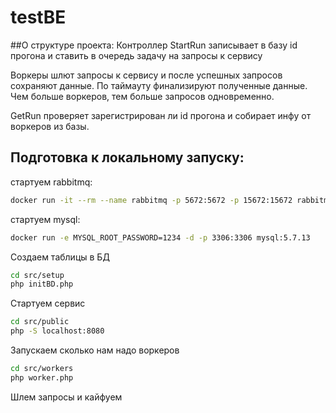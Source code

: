 # testBE
##О структуре проекта: 
Контроллер StartRun записывает в базу id прогона и ставить в очередь задачу на запросы к сервису

Воркеры шлют запросы к сервису и после успешных запросов сохраняют данные. По таймауту финализируют полученные данные.
Чем больше воркеров, тем больше запросов одновременно.

GetRun проверяет зарегистрирован ли id прогона и собирает инфу от воркеров из базы. 

## Подготовка к локальному запуску:
стартуем rabbitmq:
```bash
docker run -it --rm --name rabbitmq -p 5672:5672 -p 15672:15672 rabbitmq:3-management
```

стартуем mysql:
```bash
docker run -e MYSQL_ROOT_PASSWORD=1234 -d -p 3306:3306 mysql:5.7.13
```

Создаем таблицы в БД
```bash
cd src/setup
php initBD.php
```

Стартуем сервис
```bash
cd src/public
php -S localhost:8080
```

Запускаем сколько нам надо воркеров
```bash
cd src/workers
php worker.php
```

Шлем запросы и кайфуем